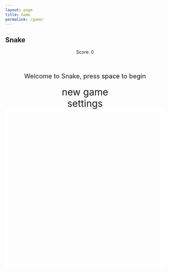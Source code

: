 ```yaml
---
layout: page
title: Game
permalink: /game/
---
```


<style>
    body{
    }
    .wrap{
        margin-left: auto;
        margin-right: auto;
    }

    canvas{
        display: block;
        border-style: solid;
        border-width: 10px;
        border-color: #FFFFFF;
    }
    canvas:focus{
        outline: none;
    }

    /* All screens style */
    #gameover p, #setting p, #menu p{
        font-size: 20px;
    }

    #gameover a, #setting a, #menu a{
        font-size: 30px;
        display: block;
    }

    #gameover a:hover, #setting a:hover, #menu a:hover{
        cursor: pointer;
    }

    #gameover a:hover::before, #setting a:hover::before, #menu a:hover::before{
        content: ">";
        margin-right: 10px;
    }

    #menu{
        display: block;
    }

    #gameover{
        display: none;
    }

    #setting{
        display: none;
    }

    #setting input{
        display:none;
    }

    #setting label{
        cursor: pointer;
    }

    #setting input:checked + label{
        background-color: #FFF;
        color: #000;
    }
</style>

<h2>Snake</h2>
<div class="container">
    <header class="pb-3 mb-4 border-bottom border-primary text-dark">
        <p class="fs-4">Score: <span id="score_value">0</span></p>
    </header>
    <div class="container bg-secondary" style="text-align:center;">
        <!-- Main Menu -->
        <div id="menu" class="py-4 text-light">
            <p>Welcome to Snake, press <span style="background-color: #FFFFFF; color: #000000">space</span> to begin</p>
            <a id="new_game" class="link-alert">new game</a>
            <a id="setting_menu" class="link-alert">settings</a>
        </div>
        <!-- Game Over -->
        <div id="gameover" class="py-4 text-light">
            <p>Game Over, press <span style="background-color: #FFFFFF; color: #000000">space</span> to try again</p>
            <a id="new_game1" class="link-alert">new game</a>
            <a id="setting_menu1" class="link-alert">settings</a>
        </div>
        <!-- Play Screen -->
        <canvas id="snake" class="wrap" width="320" height="320" tabindex="1"></canvas>
        <!-- Settings Screen -->
        <div id="setting" class="py-4 text-light">
            <p>Settings Screen, press <span style="background-color: #FFFFFF; color: #000000">space</span> to go back to playing</p>
            <a id="new_game2" class="link-alert">new game</a>
            <br>
            <p>Speed:
                <input id="speed1" type="radio" name="speed" value="120" checked/>
                <label for="speed1">Slow</label>
                <input id="speed2" type="radio" name="speed" value="75"/>
                <label for="speed2">Normal</label>
                <input id="speed3" type="radio" name="speed" value="35"/>
                <label for="speed3">Fast</label>
            </p>
            <p>Wall:
                <input id="wallon" type="radio" name="wall" value="1" checked/>
                <label for="wallon">On</label>
                <input id="walloff" type="radio" name="wall" value="0"/>
                <label for="walloff">Off</label>
            </p>
        </div>
    </div>
</div>

<script>
(function(){
    // Canvas & Context
    const canvas = document.getElementById("snake");
    const ctx = canvas.getContext("2d");

    // HTML Game IDs
    const ele_score = document.getElementById("score_value");
    const speed_setting = document.getElementsByName("speed");
    const wall_setting = document.getElementsByName("wall");

    // HTML Screen IDs (div)
    const SCREEN_MENU = -1, SCREEN_GAME_OVER=1, SCREEN_SETTING=2;
    const screen_menu = document.getElementById("menu");
    const screen_game_over = document.getElementById("gameover");
    const screen_setting = document.getElementById("setting");

    // HTML Event IDs (a tags)
    const button_new_game = document.getElementById("new_game");
    const button_new_game1 = document.getElementById("new_game1");
    const button_new_game2 = document.getElementById("new_game2");
    const button_setting_menu = document.getElementById("setting_menu");
    const button_setting_menu1 = document.getElementById("setting_menu1");

    // Game Control
    const BLOCK = 20;   // Set a larger block size to make things visible
    let SCREEN = SCREEN_MENU;
    let snake;
    let snake_dir;
    let snake_next_dir;
    let snake_speed;
    let food = {x: 0, y: 0};
    let score;
    let wall;

    // Display Control
    let showScreen = function(screen_opt){
        SCREEN = screen_opt;
        switch(screen_opt){
            case SCREEN_MENU:
                screen_menu.style.display = "block";
                screen_game_over.style.display = "none";
                screen_setting.style.display = "none";
                break;
            case SCREEN_GAME_OVER:
                screen_menu.style.display = "none";
                screen_game_over.style.display = "block";
                screen_setting.style.display = "none";
                break;
            case SCREEN_SETTING:
                screen_menu.style.display = "none";
                screen_game_over.style.display = "none";
                screen_setting.style.display = "block";
                break;
        }
    }

    // Actions and Events
    window.onload = function(){
        button_new_game.onclick = function(){newGame();};
        button_new_game1.onclick = function(){newGame();};
        button_new_game2.onclick = function(){newGame();};
        button_setting_menu.onclick = function(){showScreen(SCREEN_SETTING);};
        button_setting_menu1.onclick = function(){showScreen(SCREEN_SETTING);};

        // Speed and wall settings
        setSnakeSpeed(150);
        for(let i = 0; i < speed_setting.length; i++){
            speed_setting[i].addEventListener("click", function(){
                for(let i = 0; i < speed_setting.length; i++){
                    if(speed_setting[i].checked){
                        setSnakeSpeed(speed_setting[i].value);
                    }
                }
            });
        }

        setWall(1);
        for(let i = 0; i < wall_setting.length; i++){
            wall_setting[i].addEventListener("click", function(){
                for(let i = 0; i < wall_setting.length; i++){
                    if(wall_setting[i].checked){
                        setWall(wall_setting[i].value);
                    }
                }
            });
        }

        window.addEventListener("keydown", function(evt) {
            if(evt.code === "Space" && SCREEN !== SCREEN_MENU)
                newGame();
        }, true);
    }

    // Game Loop
    let mainLoop = function(){
        let _x = snake[0].x;
        let _y = snake[0].y;
        snake_dir = snake_next_dir;

        // Direction control
        switch(snake_dir){
            case 0: _y--; break;
            case 1: _x++; break;
            case 2: _y++; break;
            case 3: _x--; break;
        }

        snake.pop();
        snake.unshift({x: _x, y: _y});

        if(wall === 1){
            if (snake[0].x < 0 || snake[0].x === canvas.width / BLOCK || snake[0].y < 0 || snake[0].y === canvas.height / BLOCK){
                showScreen(SCREEN_GAME_OVER);
                return;
            }
        }else{
            for(let i = 0; i < snake.length; i++){
                if(snake[i].x < 0){
                    snake[i].x = snake[i].x + (canvas.width / BLOCK);
                }
                if(snake[i].x === canvas.width / BLOCK){
                    snake[i].x = snake[i].x - (canvas.width / BLOCK);
                }
                if(snake[i].y < 0){
                    snake[i].y = snake[i].y + (canvas.height / BLOCK);
                }
                if(snake[i].y === canvas.height / BLOCK){
                    snake[i].y = snake[i].y - (canvas.height / BLOCK);
                }
            }
        }

        // Check Snake Collision
        for(let i = 1; i < snake.length; i++){
            if (snake[0].x === snake[i].x && snake[0].y === snake[i].y){
                showScreen(SCREEN_GAME_OVER);
                return;
            }
        }

        // Check if Snake Eats Food
        if(snake[0].x === food.x && snake[0].y === food.y){
            snake.push({x: food.x, y: food.y});
            score++;
            ele_score.innerHTML = score;
            addFood();
        }

        // Game Draw
        ctx.clearRect(0, 0, canvas.width, canvas.height);

        // Snake body
        snake.forEach(function(segment) {
            ctx.fillStyle = "green"; // Temporarily using green color for snake
            ctx.fillRect(segment.x * BLOCK, segment.y * BLOCK, BLOCK, BLOCK);
        });

        // Food
        ctx.fillStyle = "red"; // Temporarily using red color for food
        ctx.fillRect(food.x * BLOCK, food.y * BLOCK, BLOCK, BLOCK);
    };

    // New Game
    function newGame(){
        showScreen(SCREEN_MENU);
        snake = [];
        snake_next_dir = 1;
        snake_dir = 1;
        score = 0;
        ele_score.innerHTML = score;
        addFood();
        snake.push({x: 10, y: 10});
        setInterval(mainLoop, snake_speed);
    }

    // Add Random Food
    function addFood(){
        let _food_x = Math.floor(Math.random() * (canvas.width / BLOCK));
        let _food_y = Math.floor(Math.random() * (canvas.height / BLOCK));
        food = {x: _food_x, y: _food_y};
    }

    // Set Speed
    function setSnakeSpeed(speed){
        snake_speed = speed;
    }

    // Set Wall
    function setWall(wallOpt){
        wall = parseInt(wallOpt);
    }
})();
</script>
